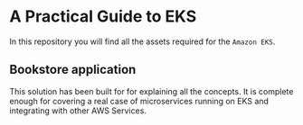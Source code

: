 # A Practical Guide to EKS

In this repository you will find all the assets required for the  `Amazon EKS`.


## Bookstore application

This solution has been built for for explaining all the concepts. It is complete enough for covering a real case of microservices running on EKS and integrating with other AWS Services.

